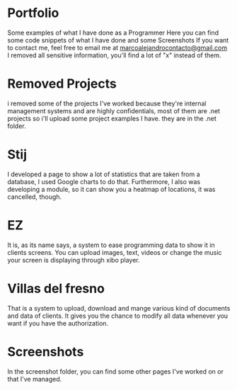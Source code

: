 # Portfolio
Some examples of what I have done as a Programmer
Here you can find some code snippets of what I have done and some Screenshots
If you want to contact me, feel free to email me at marcoalejandrocontacto@gmail.com
I removed all sensitive information, you'll find a lot of "x" instead of them.

# Removed Projects
i removed some of the projects I've worked because they're internal management systems and are highly confidentials, most of them are .net projects so i'll upload some project examples I have. they are in the .net folder.


# Stij
I developed a page to show a lot of statistics that are taken from a database, I used Google charts to do that. Furthermore, I also was developing a module, so it can show you a heatmap of locations, it was cancelled, though.


# EZ
It is, as its name says, a system to ease programming data to show it in clients screens.
You can upload images, text, videos or change the music your screen is displaying through xibo player.


# Villas del fresno
That is a system to upload, download and mange various kind of documents and data of clients. It gives you the chance to modify all data whenever you want if you have the authorization.


# Screenshots
In the screenshot folder, you can find some other pages I've worked on or that I've managed.

